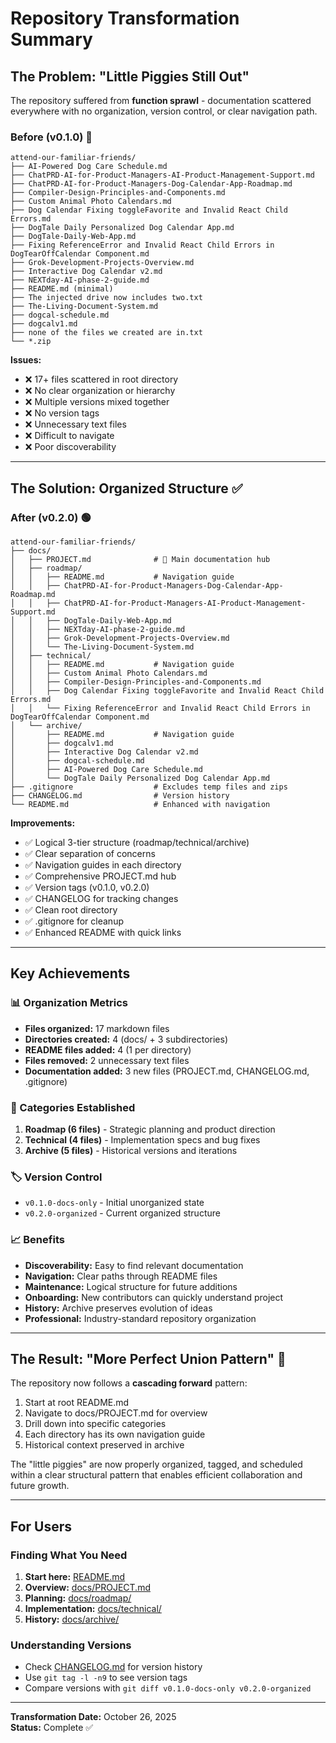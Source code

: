 # Repository Transformation Summary

## The Problem: "Little Piggies Still Out"

The repository suffered from **function sprawl** - documentation scattered everywhere with no organization, version control, or clear navigation path.

### Before (v0.1.0) 🔴
```
attend-our-familiar-friends/
├── AI-Powered Dog Care Schedule.md
├── ChatPRD-AI-for-Product-Managers-AI-Product-Management-Support.md
├── ChatPRD-AI-for-Product-Managers-Dog-Calendar-App-Roadmap.md
├── Compiler-Design-Principles-and-Components.md
├── Custom Animal Photo Calendars.md
├── Dog Calendar Fixing toggleFavorite and Invalid React Child Errors.md
├── DogTale Daily Personalized Dog Calendar App.md
├── DogTale-Daily-Web-App.md
├── Fixing ReferenceError and Invalid React Child Errors in DogTearOffCalendar Component.md
├── Grok-Development-Projects-Overview.md
├── Interactive Dog Calendar v2.md
├── NEXTday-AI-phase-2-guide.md
├── README.md (minimal)
├── The injected drive now includes two.txt
├── The-Living-Document-System.md
├── dogcal-schedule.md
├── dogcalv1.md
├── none of the files we created are in.txt
└── *.zip
```

**Issues:**
- ❌ 17+ files scattered in root directory
- ❌ No clear organization or hierarchy
- ❌ Multiple versions mixed together
- ❌ No version tags
- ❌ Unnecessary text files
- ❌ Difficult to navigate
- ❌ Poor discoverability

---

## The Solution: Organized Structure ✅

### After (v0.2.0) 🟢
```
attend-our-familiar-friends/
├── docs/
│   ├── PROJECT.md              # 📖 Main documentation hub
│   ├── roadmap/
│   │   ├── README.md           # Navigation guide
│   │   ├── ChatPRD-AI-for-Product-Managers-Dog-Calendar-App-Roadmap.md
│   │   ├── ChatPRD-AI-for-Product-Managers-AI-Product-Management-Support.md
│   │   ├── DogTale-Daily-Web-App.md
│   │   ├── NEXTday-AI-phase-2-guide.md
│   │   ├── Grok-Development-Projects-Overview.md
│   │   └── The-Living-Document-System.md
│   ├── technical/
│   │   ├── README.md           # Navigation guide
│   │   ├── Custom Animal Photo Calendars.md
│   │   ├── Compiler-Design-Principles-and-Components.md
│   │   ├── Dog Calendar Fixing toggleFavorite and Invalid React Child Errors.md
│   │   └── Fixing ReferenceError and Invalid React Child Errors in DogTearOffCalendar Component.md
│   └── archive/
│       ├── README.md           # Navigation guide
│       ├── dogcalv1.md
│       ├── Interactive Dog Calendar v2.md
│       ├── dogcal-schedule.md
│       ├── AI-Powered Dog Care Schedule.md
│       └── DogTale Daily Personalized Dog Calendar App.md
├── .gitignore                  # Excludes temp files and zips
├── CHANGELOG.md                # Version history
└── README.md                   # Enhanced with navigation
```

**Improvements:**
- ✅ Logical 3-tier structure (roadmap/technical/archive)
- ✅ Clear separation of concerns
- ✅ Navigation guides in each directory
- ✅ Comprehensive PROJECT.md hub
- ✅ Version tags (v0.1.0, v0.2.0)
- ✅ CHANGELOG for tracking changes
- ✅ Clean root directory
- ✅ .gitignore for cleanup
- ✅ Enhanced README with quick links

---

## Key Achievements

### 📊 Organization Metrics
- **Files organized:** 17 markdown files
- **Directories created:** 4 (docs/ + 3 subdirectories)
- **README files added:** 4 (1 per directory)
- **Files removed:** 2 unnecessary text files
- **Documentation added:** 3 new files (PROJECT.md, CHANGELOG.md, .gitignore)

### 🎯 Categories Established
1. **Roadmap (6 files)** - Strategic planning and product direction
2. **Technical (4 files)** - Implementation specs and bug fixes
3. **Archive (5 files)** - Historical versions and iterations

### 🏷️ Version Control
- `v0.1.0-docs-only` - Initial unorganized state
- `v0.2.0-organized` - Current organized structure

### 📈 Benefits
- **Discoverability:** Easy to find relevant documentation
- **Navigation:** Clear paths through README files
- **Maintenance:** Logical structure for future additions
- **Onboarding:** New contributors can quickly understand project
- **History:** Archive preserves evolution of ideas
- **Professional:** Industry-standard repository organization

---

## The Result: "More Perfect Union Pattern" 🎉

The repository now follows a **cascading forward** pattern:
1. Start at root README.md
2. Navigate to docs/PROJECT.md for overview
3. Drill down into specific categories
4. Each directory has its own navigation guide
5. Historical context preserved in archive

The "little piggies" are now properly organized, tagged, and scheduled within a clear structural pattern that enables efficient collaboration and future growth.

---

## For Users

### Finding What You Need
1. **Start here:** [README.md](../README.md)
2. **Overview:** [docs/PROJECT.md](PROJECT.md)
3. **Planning:** [docs/roadmap/](roadmap/)
4. **Implementation:** [docs/technical/](technical/)
5. **History:** [docs/archive/](archive/)

### Understanding Versions
- Check [CHANGELOG.md](../CHANGELOG.md) for version history
- Use `git tag -l -n9` to see version tags
- Compare versions with `git diff v0.1.0-docs-only v0.2.0-organized`

---

**Transformation Date:** October 26, 2025  
**Status:** Complete ✅
